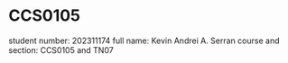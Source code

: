 # CCS0105
student number: 202311174
full name: Kevin Andrei A. Serran
course and section: CCS0105 and TN07
